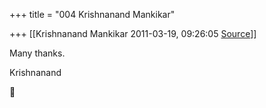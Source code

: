 +++
title = "004 Krishnanand Mankikar"

+++
[[Krishnanand Mankikar	2011-03-19, 09:26:05 [Source](https://groups.google.com/g/samskrita/c/zKRa5e8x9CY)]]



Many thanks.

Krishnanand  
  



